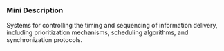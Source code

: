 ### Mini Description

Systems for controlling the timing and sequencing of information delivery, including prioritization mechanisms, scheduling algorithms, and synchronization protocols.

